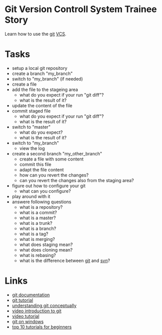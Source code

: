 # Git Version Controll System Trainee Story

Learn how to use the [git](https://en.wikipedia.org/wiki/Git_(software)) [VCS](https://en.wikipedia.org/wiki/Revision_control).

# Tasks

* setup a local git repository
* create a branch "my_branch"
* switch to "my_branch" (if needed)
* create a file
* add the file to the stageing area
    * what do you expect if your run "git diff"?
    * what is the result of it?
* update the content of the file
* commit staged file
    * what do you expect if your run "git diff"?
    * what is the result of it?
* switch to "master"
    * what do you expect?
    * what is the result of it?
* switch to "my_branch"
    * view the log
* create a second branch "my_other_branch"
    * create a file with some content
    * commit this file
    * adapt the file content
    * how can you revert the changes?
    * can you revert the changes also from the staging area?
* figure out how to configure your git
    * what can you configure?
* play around with it
* answere following questions
    * what is a repository?
    * what is a commit?
    * what is a master?
    * what is a trunk?
    * what is a branch?
    * what is a tag?
    * what is merging?
    * what does staging mean?
    * what does cloning mean?
    * what is rebasing?
    * what is the difference between [git](https://en.wikipedia.org/wiki/Git_(software)) and [svn](https://en.wikipedia.org/wiki/Apache_Subversion)?

# Links

* [git documentation](http://git-scm.com/documentation)
* [git tutorial](http://www.vogella.com/tutorials/Git/article.html)
* [understanding git conceptually](http://www.sbf5.com/~cduan/technical/git/)
* [video introduction to git](http://youtu.be/ZDR433b0HJY)
* [video tutorial](https://en.wikipedia.org/wiki/Git_(software))
* [git on windows](http://gitbyexample.org/)
* [top 10 tutorials for beginners](http://sixrevisions.com/resources/git-tutorials-beginners/)

